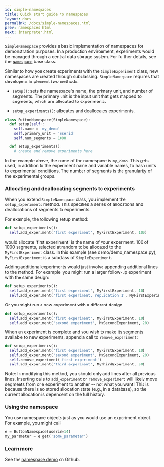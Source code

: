 ```yaml
---
id: simple-namespaces
title: Quick start guide to namespaces
layout: docs
permalink: /docs/simple-namespaces.html
prev: namespaces.html
next: interpreter.html
---
```


`SimpleNamespace` provides a basic implementation of namespaces for demonstration
purposes.  In a production environment, experiments would be managed through
a central data storage system. For further details, see the [`Namespace`](https://github.com/facebook/planout/blob/master/planout/namespace.py)
base class.

Similar to how you create experiments with the `SimpleExperiment` class, new namespaces are created through subclassing.  `SimpleNamespace` requires that developers implement two methods:

 - `setup()`: sets the namespace's name, the primary unit, and number of segments. The primary unit is the input unit that gets mapped to segments, which are allocated to experiments.

 - `setup_experiments()`: allocates and deallocates experiments.

```python
class ButtonNamespace(SimpleNamespace):
  def setup(self):
    self.name = 'my_demo'
    self.primary_unit = 'userid'
    self.num_segments = 1000

  def setup_experiments():
    # create and remove experiments here
```

In the example above, the name of the namespace is `my_demo`. This gets used, in addition to the experiment name and variable names, to hash units to experimental conditions. The number of segments is the granularity of the experimental groups.

### Allocating and deallocating segments to experiments
When you extend `SimpleNamespace` class, you implement the `setup_experiments` method. This specifies a series of allocations and deallocations of segments to experiments.

For example, the following setup method:

```python
def setup_experiments():
  self.add_experiment('first experiment', MyFirstExperiment, 100)
```

would allocate  'first experiment' is the name of your experiment, 100 of 1000 segments, selected at random to be allocated to the `MyFirstExperiment` class. In this example (see demo/demo_namespace.py), `MyFirstExperiment` is a subclass of `SimpleExperiment`.

Adding additional experiments would just involve appending additional lines to the method. For example, you might run a larger follow-up experiment with the same design:

```python
def setup_experiments():
  self.add_experiment('first experiment', MyFirstExperiment, 10)
  self.add_experiment('first experiment, replication 1', MyFirstExperiment, 40)
```

Or you might run a new experiment with a different design:

```python
def setup_experiments():
  self.add_experiment('first experiment', MyFirstExperiment, 10)
  self.add_experiment('second experiment', MySecondExperiment, 20)
```

When an experiment is complete and you wish to make its segments available to new experiments, append a call to `remove_experiment`:

```python
def setup_experiments():
  self.add_experiment('first experiment', MyFirstExperiment, 10)
  self.add_experiment('second experiment', MySecondExperiment, 20)
  self.remove_experiment('first experiment')
  self.add_experiment('third experiment', MyThirdExperiment, 50)
```

Note: In modifying this method, you should only add lines after all previous lines. Inserting calls to `add_experiment` or `remove_experiment` will likely move segments from one experiment to another -- not what you want! This is because there is no stored allocation state (e.g., in a database), so the current allocation is dependent on the full history.

### Using the namespace
You use namespace objects just as you would use an experiment object.
For example, you might call:

```python
e = ButtonNamespace(userid=14)
my_parameter = e.get('some_parameter')
```

### Learn more
See the [namespace demo](https://github.com/facebook/planout/blob/master/demos/demo_namespaces.py) on Github.

